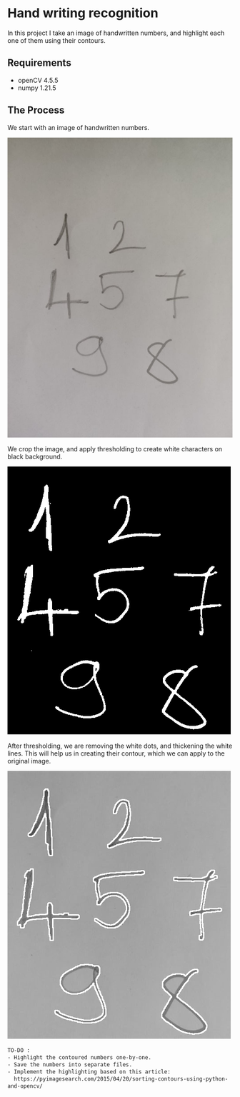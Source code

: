 # Hand writing recognition

In this project I take an image of handwritten numbers,
and highlight each one of them using their contours.

## Requirements
- openCV 4.5.5
- numpy 1.21.5

## The Process

We start with an image of handwritten numbers.

![](numbers.jpg)

We crop the image, and apply thresholding to create white characters on black background.

![](threshold.png)

After thresholding, we are removing the white dots, and thickening the white lines.
This will help us in creating their contour, which we can apply to the original image.

![](contours.png)

    TO-DO :
    - Highlight the contoured numbers one-by-one.
    - Save the numbers into separate files.
    - Implement the highlighting based on this article: 
      https://pyimagesearch.com/2015/04/20/sorting-contours-using-python-and-opencv/
    


